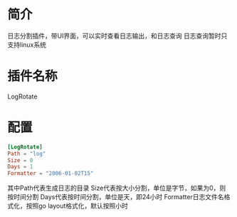 # 简介

日志分割插件，带UI界面，可以实时查看日志输出，和日志查询
日志查询暂时只支持linux系统

# 插件名称

LogRotate

# 配置
```toml
[LogRotate]
Path = "log"
Size = 0
Days = 1
Formatter = "2006-01-02T15"
```
其中Path代表生成日志的目录
Size代表按大小分割，单位是字节，如果为0，则按时间分割
Days代表按时间分割，单位是天，即24小时
Formatter日志文件名格式化，按照go layout格式化，默认按照小时
